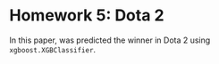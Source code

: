 # Homework 5: Dota 2


In this paper, was predicted the winner in Dota 2 using ```xgboost.XGBClassifier```.
